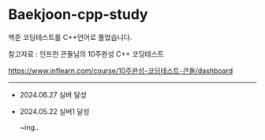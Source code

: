 # Baekjoon-cpp-study

백준 코딩테스트를 C++언어로 풀었습니다.

참고자료 : 인프런 큰돌님의 10주완성 C++ 코딩테스트

https://www.inflearn.com/course/10주완성-코딩테스트-큰돌/dashboard


---

- 2024.06.27 실버 달성
- 2024.05.22 실버1 달성

  ~ing..
